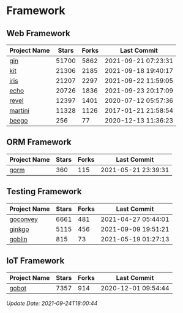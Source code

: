 # Framework

## Web Framework
| Project Name | Stars | Forks | Last Commit |
| ------------ | ----- | ----- | ----------- |
| [gin](https://github.com/gin-gonic/gin) | 51700 | 5862 | 2021-09-21 07:23:31 |
| [kit](https://github.com/go-kit/kit) | 21306 | 2185 | 2021-09-18 19:40:17 |
| [iris](https://github.com/kataras/iris) | 21207 | 2297 | 2021-09-22 11:59:05 |
| [echo](https://github.com/labstack/echo) | 20726 | 1836 | 2021-09-23 20:17:09 |
| [revel](https://github.com/revel/revel) | 12397 | 1401 | 2020-07-12 05:57:36 |
| [martini](https://github.com/go-martini/martini) | 11328 | 1126 | 2017-01-21 21:58:54 |
| [beego](https://github.com/astaxie/beego) | 256 | 77 | 2020-12-13 11:36:23 |

## ORM Framework
| Project Name | Stars | Forks | Last Commit |
| ------------ | ----- | ----- | ----------- |
| [gorm](https://github.com/jinzhu/gorm) | 360 | 115 | 2021-05-21 23:39:31 |

## Testing Framework
| Project Name | Stars | Forks | Last Commit |
| ------------ | ----- | ----- | ----------- |
| [goconvey](https://github.com/smartystreets/goconvey) | 6661 | 481 | 2021-04-27 05:44:01 |
| [ginkgo](https://github.com/onsi/ginkgo) | 5115 | 456 | 2021-09-09 19:51:21 |
| [goblin](https://github.com/franela/goblin) | 815 | 73 | 2021-05-19 01:27:13 |

## IoT Framework
| Project Name | Stars | Forks | Last Commit |
| ------------ | ----- | ----- | ----------- |
| [gobot](https://github.com/hybridgroup/gobot) | 7357 | 914 | 2020-12-01 09:54:44 |

*Update Date: 2021-09-24T18:00:44*